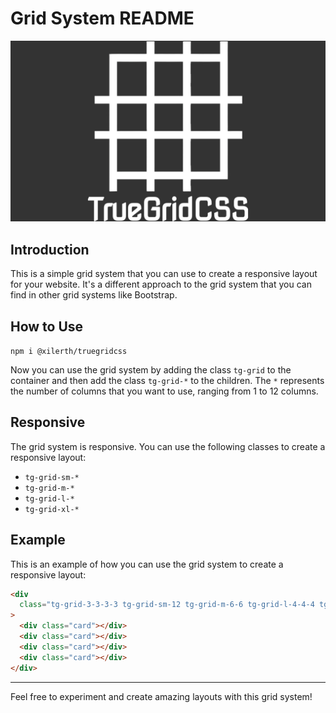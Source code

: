 # Grid System README

![Grid System Logo](demo/assets/logo-bg.png)

## Introduction

This is a simple grid system that you can use to create a responsive layout for your website. It's a different approach to the grid system that you can find in other grid systems like Bootstrap.

## How to Use
  `npm i @xilerth/truegridcss`

Now you can use the grid system by adding the class `tg-grid` to the container and then add the class `tg-grid-*` to the children. The `*` represents the number of columns that you want to use, ranging from 1 to 12 columns.

## Responsive

The grid system is responsive. You can use the following classes to create a responsive layout:

- `tg-grid-sm-*`
- `tg-grid-m-*`
- `tg-grid-l-*`
- `tg-grid-xl-*`

## Example

This is an example of how you can use the grid system to create a responsive layout:

```html
<div
  class="tg-grid-3-3-3-3 tg-grid-sm-12 tg-grid-m-6-6 tg-grid-l-4-4-4 tg-grid-xl-3-3-3-3"
>
  <div class="card"></div>
  <div class="card"></div>
  <div class="card"></div>
  <div class="card"></div>
</div>
```
---

Feel free to experiment and create amazing layouts with this grid system!
